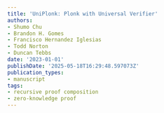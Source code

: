 ```yaml
---
title: 'UniPlonk: Plonk with Universal Verifier'
authors:
- Shumo Chu
- Brandon H. Gomes
- Francisco Hernandez Iglesias
- Todd Norton
- Duncan Tebbs
date: '2023-01-01'
publishDate: '2025-05-18T16:29:48.597073Z'
publication_types:
- manuscript
tags:
- recursive proof composition
- zero-knowledge proof
---
```

